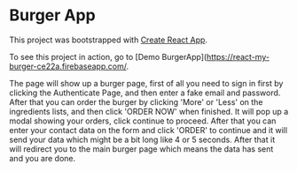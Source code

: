 # Burger App 

This project was bootstrapped with [Create React App](https://github.com/facebook/create-react-app).

To see this project in action, go to [Demo BurgerApp](https://react-my-burger-ce22a.firebaseapp.com/.

The page will show up a burger page, first of all you need to sign in first by clicking the Authenticate Page, and then enter a fake email and password. After that you can order the burger by clicking 'More' or 'Less' on the ingredients lists, and then click 'ORDER NOW' when finished. It will pop up a modal showing your orders, click continue to proceed. After that you can enter your contact data on the form and click 'ORDER' to continue and it will send your data which might be a bit long like 4 or 5 seconds. After that it will redirect you to the main burger page which means the data has sent and you are done.
